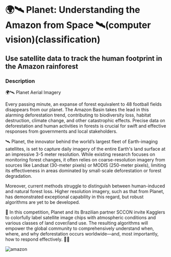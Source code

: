 # 🌍🛰️ Planet: Understanding the Amazon from Space 🛰(computer vision)(classification)
## Use satellite data to track the human footprint in the Amazon rainforest

### Description
🌍🛰️ Planet Aerial Imagery

Every passing minute, an expanse of forest equivalent to 48 football fields disappears from our planet. The Amazon Basin takes the lead in this alarming deforestation trend, contributing to biodiversity loss, habitat destruction, climate change, and other catastrophic effects. Precise data on deforestation and human activities in forests is crucial for swift and effective responses from governments and local stakeholders.

🛰️ Planet, the innovator behind the world’s largest fleet of Earth-imaging satellites, is set to capture daily imagery of the entire Earth's land surface at an impressive 3-5 meter resolution. While existing research focuses on monitoring forest changes, it often relies on coarse-resolution imagery from sources like Landsat (30-meter pixels) or MODIS (250-meter pixels), limiting its effectiveness in areas dominated by small-scale deforestation or forest degradation.

Moreover, current methods struggle to distinguish between human-induced and natural forest loss. Higher resolution imagery, such as that from Planet, has demonstrated exceptional capability in this regard, but robust algorithms are yet to be developed.

🌈 In this competition, Planet and its Brazilian partner SCCON invite Kagglers to colorfully label satellite image chips with atmospheric conditions and various classes of land cover/land use. The resulting algorithms will empower the global community to comprehensively understand when, where, and why deforestation occurs worldwide—and, most importantly, how to respond effectively. 🚀✨
 
![amazon](zris1779.png)